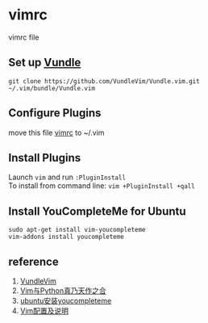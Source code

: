 # vimrc
vimrc file

## Set up [Vundle](https://github.com/VundleVim/Vundle.vim)
`git clone https://github.com/VundleVim/Vundle.vim.git ~/.vim/bundle/Vundle.vim`

## Configure Plugins
move this file [vimrc](vimrc) to ~/.vim

## Install Plugins
Launch `vim` and run `:PluginInstall`  
To install from command line: `vim +PluginInstall +qall`

## Install YouCompleteMe for Ubuntu
`sudo apt-get install vim-youcompleteme`  
`vim-addons install youcompleteme`


## reference
1. [VundleVim](https://github.com/VundleVim/Vundle.vim)
2. [Vim与Python真乃天作之合](https://blog.csdn.net/u012450329/article/details/52539058)
3. [ubuntu安装youcompleteme](http://tieba.baidu.com/p/4723409891)
4. [Vim配置及说明](http://www.cnblogs.com/zhongcq/p/3642794.html)
